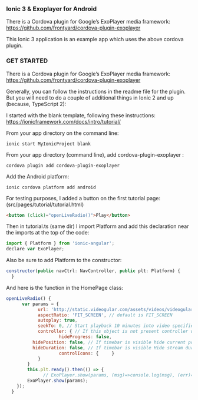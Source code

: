 ### Ionic 3 & Exoplayer for Android ###

There is a Cordova plugin for Google’s ExoPlayer media framework:
https://github.com/frontyard/cordova-plugin-exoplayer

This Ionic 3 application is an example app which uses the above cordova plugin.


### GET STARTED ###

There is a Cordova plugin for Google’s ExoPlayer media framework:
https://github.com/frontyard/cordova-plugin-exoplayer

Generally, you can follow the instructions in the readme file for the plugin.  But you will need to do a couple of additional things in Ionic 2 and up (because, TypeScript 2):

I started with the blank template, following these instructions: https://ionicframework.com/docs/intro/tutorial/

From your app directory on the command line:
```shell
ionic start MyIonicProject blank
```
From your app directory (command line), add cordova-plugin-exoplayer :
```shell
cordova plugin add cordova-plugin-exoplayer
```
Add the Android platform:
```shell
ionic cordova platform add android
```

For testing purposes, I added a button on the first tutorial page: (src/pages/tutorial/tutorial.html)

```html 
<button (click)="openLiveRadio()">Play</button>
```

Then in tutorial.ts (same dir) I import Platform and add this declaration near the imports at the top of the code:
```javascript
import { Platform } from 'ionic-angular';
declare var ExoPlayer;
```

Also be sure to add Platform to the constructor:
```javascript
constructor(public navCtrl: NavController, public plt: Platform) {
  }
```

And here is the function in the HomePage class:
```javascript
openLiveRadio() {
	  var params = { 
			url: 'http://static.videogular.com/assets/videos/videogular.mp4',
			aspectRatio: 'FIT_SCREEN', // default is FIT_SCREEN
			autoplay: true,
			seekTo: 0, // Start playback 10 minutes into video specified in milliseconds, default is 0
			controller: { // If this object is not present controller will not be visible
					hideProgress: false,
          hidePosition: false, // If timebar is visible hide current position from it
          hideDuration: false, // If timebar is visible Hide stream duration from it
					controlIcons: {		}
			}
		}
		this.plt.ready().then(() => {
			  // ExoPlayer.show(params, (msg)=>console.log(msg), (err)=>console.log(err));
        ExoPlayer.show(params);
    });
  }
```
